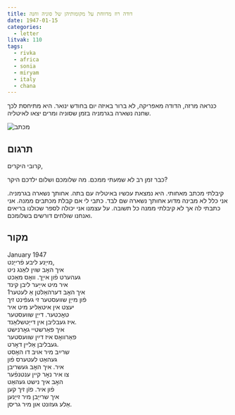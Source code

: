 ```yaml
---
title: דודה רוז מדווחת על מקומותיהן של סוניה וחנה
date: 1947-01-15
categories:
  - letter
litvak: 110
tags:
  - rivka
  - africa
  - sonia
  - miryam
  - italy
  - chana
---
```


כנראה מרזה, הדודה מאפריקה, לא ברור באיזה יום בחודש ינואר.
היא מתיחסת לכך שחנה נשארה בגרמניה בזמן שסוניה ומרים יצאו לאיטליה.

![מכתב](/pupko-papers/assets/images/1947-01-15-unknown.jpg)

## תרגום
קרובי היקרים,

כבר זמן רב לא שמעתי ממכם. מה שלומכם ושלום ילדכם היקר?

קיבלתי מכתב מאחותי. היא נמצאת עכשיו באיטליה עם בתה.
אחותך נשארה בגרמניה. אני כלל לא מבינה מדוע אחותך נשארה שם לבד.
כתבי לי אם קבלת מכתבים ממנה. אני כתבתי לה אך לא קיבלתי ממנה כל תשובה.
על עצמנו אני יכולה לספר שכולנו בריאים ואנחנו שולחים דורשים בשלומכם.

## מקור

January 1947  
מייַנע ליבע פֿרייַנט,  
איך האׇב שוין לאַנג ניט  
געהערט פֿון אייַך. וואׇס מאַכט  
איר מיט אייַער ליבן קינד  
איך האׇב דערהאַלטן אַ לעטער1  
פֿון מייַן שוועסטער זי געפֿינט זיך  
יעצט אין איטאַליע מיט איר  
טאׇכטער. דייַן שוועסטער  
איז געבליבן אין דייַטשלאַנד.  
איך פאַרשטיי גאׇרנישט  
פאַרוואׇס איז דײַן שוועסטער  
געבליבן אַליין דאׇרט.  
שרײַב מיר אויב דו האׇסט  
געהאַט לעטערס פֿון  
איר. איך האׇב געשריבן  
צו איר נאׇר קיין ענטנפֿער  
האׇב איך נישט געהאַט  
פֿון איר. פוֿן זיך קען  
איך שרייַבן מיר זייַנען  
אַלע געזונט און מיר גריסן.  

